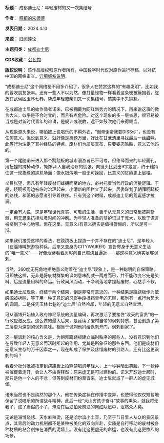 

**标题：** 成都迪士尼：年轻废材的又一次集结号  

**作者：** [照相的宋师傅](https://chinadigitaltimes.net/space/照相的宋师傅)  

**发表日期：** 2024.4.10  

**来源：** [旧闻评论](https://web.archive.org/web/https://mp.weixin.qq.com/s/hKDgcxOnAjnKMkCw-ckPXw)  

**主题归类：** [成都迪士尼](https://chinadigitaltimes.net/space/成都迪士尼)  

**CDS收藏：** [公民馆](https://chinadigitaltimes.net/space/%E5%85%AC%E6%B0%91%E9%A6%86)  

**版权说明：** 该作品版权归原作者所有。中国数字时代仅对原作进行存档，以对抗中国的网络审查。[详细版权说明](https://chinadigitaltimes.net/chinese/copyright)。


“成都迪士尼”这个网络梗不用多介绍了，很多人在赞赏这样的“有趣发明”，比如我的蓉吹朋友张丰。还有一些人不以为然，像打量怪物一样看着这条梗被簇拥着，绽放在武侯区玉林七巷，势成年轻废柴们又一次集结号，搞笑中不失尴尬。


在成都迪士尼的始作俑者诺米，已被拥戴为网红新势力的情况下，再来说这事的微言大义，似乎是不合时宜的，而且有点危险。对这个现象的多一层省思，很容易被当成是对新时代青年的诽谤，是规训或说教，远不如鼓吹他们来得顺当。


从现象源头来说，哪怕披上说唱乐的不羁外衣，“谢帝谢帝我要DISS你”，也没有任何意义。但说到意义，就好像是离题万里，好比在甘蔗渣里寻找最后一丝甜味，此等行为注定了其神经质的特点。废材们也屡屡宣布，只要姿态酷酷，意义去他妈的。


第一个尾随诺米进入那个跷跷板的城市漫游者已不可考，但络绎而来的年轻面孔，用扭捏的跨椅动作，掩饰以i人自我治疗的慌张，向镜头比划出9字箴言，终于维持住这一现象级的尴尬场面：像水银泻地一般无可挽回，比意义的贫瘠更上层楼。


举目张望，但凡有年轻废材们蜂拥而至的地方，必衬托着当代行政的流量逻辑。于是，跷跷板周边被临时治理起来，小清新的围栏立了起来，居委谋划了朝拜跷跷板的路线，和蔼的志愿者引导着秩序。只有到这个时候，成都迪士尼的荒诞感才拉满。


一定会有人说，这是年轻世代真实、可敬的生活，善于从无意义的日常里披荆斩棘，用无思来抗拒垃圾时间的冲刷。为年轻人准备的辩护词过于庞大，以致于谎言被挤到了中心地带。但在这里，无意义/有意义确实是值得警惕的，所以足可一辩。


如果我们接受这样的看法，在跷跷板上捏造一个并不存在的“迪士尼”，是年轻人（在淄博叫旅游特种兵，后来又变身为CITYWAIKER）宣告寄身于无意义生活的“唯一意义”——好像烟蒂看着灰烬向自己燃烧且逼近——那这种意义确实足够讽刺。


当然，360度无死角地拒绝意义附着在“迪士尼”现象上，是一种聪明的自保策略。可即使这样，无非是将废材群集的讽刺意味削减一两成而已，并不能改变它先是笑料、后是流量用料的命运。行政闻风而动，干净利落地拿捏起废材，心慈手不软。


如果迪士尼现象，终结于两个结果，倒是非常有意思的。一种结果是跷跷板作为敏感源被拆除，等于用一种无意识的习惯手段抵挡青年的无聊，那尚有一点行为艺术的调调。二是任凭玉林七巷的“迪士尼”自然冷却，年轻的无意义自然宣泄。


可从淄博开始植入政府神经系统的流量编码，再次激活了要接住“泼天的富贵”的一行政应激反应。这么做的最大后果，是延续了废材自带的讽刺特质，甚至创造了第二层更为深刻的讽刺意味。相当于讽刺他妈给讽刺开门，讽刺到家了。


这一层讽刺的核心含义是，为朝拜跷跷板建立临时秩序的那些人，没有意识到他们在导致年轻人无意义而活时所起的作用、尤其是所象征的那些东西。他们是废材们无意义生存的万千因素之一，现在却成了保护及疼惜废材的引路人，还有比这更讽刺的吗？


看着分批分批被指定到跷跷板上拍照禁唱的年轻人，上一秒钟晒出笑脸，下一秒钟被催促着走开，会让人不由得释然：原来虚无是可以建构的。诺米开怼迪士尼时，那只是他一个人的不忿；但等到废材们纷至沓来，迪士尼就成了一群人的虚无城堡。


诺米当然也不是纯然的那个人，他在传染症状在传播中变异，也使得他仅仅短暂地保留了说唱乐的所谓战斗精神，此后一经“大山穷孩子奋斗”故事的熏染，就我将无我了，成了庸俗的小子，淹没在后浪拍死前浪的网红队伍中，泯然众人矣。


无论是淄博烧烤、天水麻辣烫，还是哈尔滨小土豆，乃至于节日里人从众的景区景点，其背后的动力机制都不是某种被美化的双向奔赴，实质是自行移动的废材被各种材质的粘合剂抹在消费的泥墙上。没有比这更虚无的命运，也没有比这更惨烈的场景。

